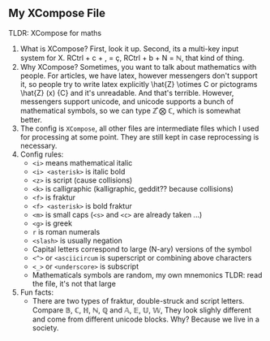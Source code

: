## My XCompose File

TLDR: XCompose for maths

1. What is XCompose? First, look it up. Second, its a multi-key input system for X. RCtrl + c + , = ç, RCtrl + b + N = ℕ, that kind of thing.
2. Why XCompose? Sometimes, you want to talk about mathematics with people. For articles, we have latex, however messengers don't support it, so people try to write latex explicitly \hat{Z} \otimes C or pictograms \hat{Z} (x) {C} and it's unreadable. And that's terrible. However, messengers support unicode, and unicode supports a bunch of mathematical symbols, so we can type ℤ̂  ⨂ ℂ, which is somewhat better. 
3. The config is `XCompose`, all other files are intermediate files which I used for processing at some point. They are still kept in case reprocessing is necessary.
4. Config rules:
   - `<i>` means mathematical italic
   - `<i> <asterisk>` is italic bold
   - `<z>` is script (cause collisions)
   - `<k>` is calligraphic (kalligraphic, geddit?? because collisions)
   - `<f>` is fraktur
   - `<f> <asterisk>` is bold fraktur
   - `<m>` is small caps (`<s>` and `<c>` are already taken ...)
   - `<g>` is greek
   - `r` is roman numerals
   - `<slash>` is usually negation
   - Capital letters correspond to large (N-ary) versions of the symbol
   - `<^>` or `<asciicircum` is superscript or combining above characters
   - `<_>` or `<underscore>` is subscript
   - Mathematicals symbols are random, my own mnemonics
  TLDR: read the file, it's not that large
1. Fun facts: 
    - There are two types of fraktur, double-struck and script letters. Compare 𝔹, ℂ, ℍ, ℕ, ℚ and 𝔸, 𝔼, 𝕌, 𝕎, They look slighly different and come from different unicode blocks. Why? Because we live in a society.
    <!-- - How do I type `<dagger` or `<†>`? Well I modded my /usr/share/X11/xkb/symbols. Enjoy. -->
  